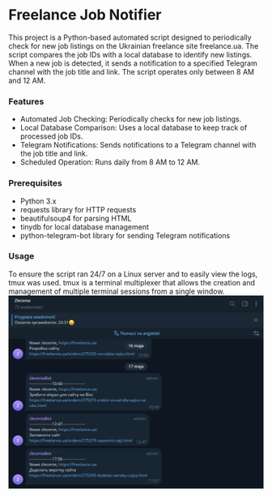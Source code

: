 # Freelance Job Notifier

This project is a Python-based automated script designed to periodically check for new job listings on the Ukrainian freelance site freelance.ua. The script compares the job IDs with a local database to identify new listings. When a new job is detected, it sends a notification to a specified Telegram channel with the job title and link. The script operates only between 8 AM and 12 AM.

### Features
*    Automated Job Checking: Periodically checks for new job listings.
 *   Local Database Comparison: Uses a local database to keep track of processed job IDs.
 *   Telegram Notifications: Sends notifications to a Telegram channel with the job title and link.
 *   Scheduled Operation: Runs daily from 8 AM to 12 AM.
### Prerequisites
 *   Python 3.x
 *   requests library for HTTP requests
 *   beautifulsoup4 for parsing HTML
 *   tinydb for local database management
 *   python-telegram-bot library for sending Telegram notifications

### Usage
To ensure the script ran 24/7 on a Linux server and to easily view the logs, tmux was used. tmux is a terminal multiplexer that allows the creation and management of multiple terminal sessions from a single window.
![](https://github.com/AlfaGruisPL/FreeLance-Python-Bot/blob/main/images/telegram.png)
